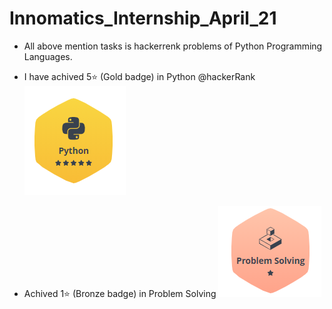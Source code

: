# Innomatics_Internship_April_21

 - All above mention tasks is hackerrenk problems of Python Programming Languages.
 - I have achived 5⭐ (Gold badge) in Python @hackerRank
 ![5 start python](https://github.com/paramchoksi/Innomatics_Internship_April_21/blob/main/5_star_python.png?raw=true)

 - Achived 1⭐ (Bronze badge) in Problem Solving
![1 star Problem Solving](https://github.com/paramchoksi/Innomatics_Internship_April_21/blob/main/1_star_problemSolving.png?raw=true)
